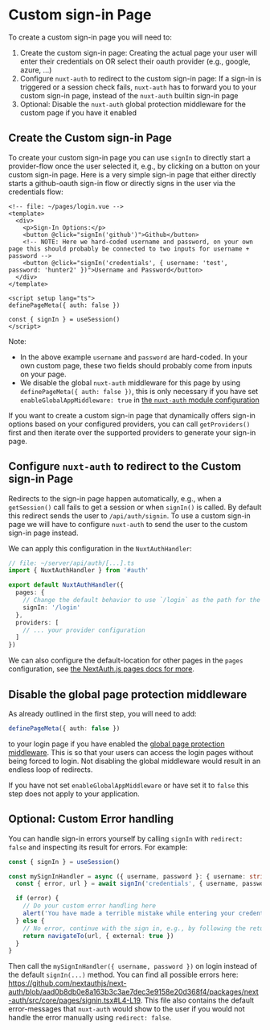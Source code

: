 # Custom sign-in Page

To create a custom sign-in page you will need to:
1. Create the custom sign-in page: Creating the actual page your user will enter their credentials on OR select their oauth provider (e.g., google, azure, ...)
2. Configure `nuxt-auth` to redirect to the custom sign-in page: If a sign-in is triggered or a session check fails, `nuxt-auth` has to forward you to your custom sign-in page, instead of the `nuxt-auth` builtin sign-in page
3. Optional: Disable the `nuxt-auth` global protection middleware for the custom page if you have it enabled

## Create the Custom sign-in Page

To create your custom sign-in page you can use `signIn` to directly start a provider-flow once the user selected it, e.g., by clicking on a button on your custom sign-in page. Here is a very simple sign-in page that either directly starts a github-oauth sign-in flow or directly signs in the user via the credentials flow:
```vue
<!-- file: ~/pages/login.vue -->
<template>
  <div>
    <p>Sign-In Options:</p>
    <button @click="signIn('github')">Github</button>
    <!-- NOTE: Here we hard-coded username and password, on your own page this should probably be connected to two inputs for username + password -->
    <button @click="signIn('credentials', { username: 'test', password: 'hunter2' })">Username and Password</button>
  </div>
</template>

<script setup lang="ts">
definePageMeta({ auth: false })

const { signIn } = useSession()
</script>
```

Note:
- In the above example `username` and `password` are hard-coded. In your own custom page, these two fields should probably come from inputs on your page.
- We disable the global `nuxt-auth` middleware for this page by using `definePageMeta({ auth: false })`, this is only necessary if you have set `enableGlobalAppMiddleware: true` in [the `nuxt-auth` module configuration](/nuxt-auth/configuration/nuxt-config)

If you want to create a custom sign-in page that dynamically offers sign-in options based on your configured providers, you can call `getProviders()` first and then iterate over the supported providers to generate your sign-in page.

## Configure `nuxt-auth` to redirect to the Custom sign-in Page

Redirects to the sign-in page happen automatically, e.g., when a `getSession()` call fails to get a session or when `signIn()` is called. By default this redirect sends the user to `/api/auth/signin`. To use a custom sign-in page we will have to configure `nuxt-auth` to send the user to the custom sign-in page instead.

We can apply this configuration in the `NuxtAuthHandler`:
```ts
// file: ~/server/api/auth/[...].ts
import { NuxtAuthHandler } from '#auth'

export default NuxtAuthHandler({
  pages: {
    // Change the default behavior to use `/login` as the path for the sign-in page
    signIn: '/login'
  },
  providers: [
    // ... your provider configuration
  ]
})
```

We can also configure the default-location for other pages in the `pages` configuration, see [the NextAuth.js pages docs for more](https://next-auth.js.org/configuration/pages).

## Disable the global page protection middleware

As already outlined in the first step, you will need to add:
```ts
definePageMeta({ auth: false })
```
to your login page if you have enabled the [global page protection middleware](/nuxt-auth/application-side/protecting-pages). This is so that your users can access the login pages without being forced to login. Not disabling the global middleware would result in an endless loop of redirects.

If you have not set `enableGlobalAppMiddleware` or have set it to `false` this step does not apply to your application.

## Optional: Custom Error handling

You can handle sign-in errors yourself by calling `signIn` with `redirect: false` and inspecting its result for errors. For example:
```ts
const { signIn } = useSession()

const mySignInHandler = async ({ username, password }: { username: string, password: string }) => {
  const { error, url } = await signIn('credentials', { username, password, redirect: false })

  if (error) {
    // Do your custom error handling here
    alert('You have made a terrible mistake while entering your credentials')
  } else {
    // No error, continue with the sign in, e.g., by following the returned redirect:
    return navigateTo(url, { external: true })
  }
}
```

Then call the `mySignInHandler({ username, password })` on login instead of the default `signIn(...)` method. You can find all possible errors here: https://github.com/nextauthjs/next-auth/blob/aad0b8db0e8a163b3c3ae7dec3e9158e20d368f4/packages/next-auth/src/core/pages/signin.tsx#L4-L19. This file also contains the default error-messages that `nuxt-auth` would show to the user if you would not handle the error manually using `redirect: false`.
